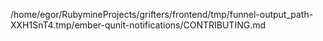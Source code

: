 /home/egor/RubymineProjects/grifters/frontend/tmp/funnel-output_path-XXH1SnT4.tmp/ember-qunit-notifications/CONTRIBUTING.md